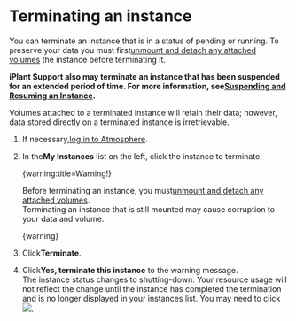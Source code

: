 # Terminating an instance

You can terminate an instance that is in a status of pending or running. To preserve your data you must first[unmount and detach any attached volumes](https://pods.iplantcollaborative.org/wiki/display/atmman/Attaching+a+Volume+to+an+Instance#AttachingaVolumetoanInstance-UnmountDetachVolume) the instance before terminating it.

**iPlant Support also may terminate an instance that has been suspended for an extended period of time. For more information, see[Suspending and Resuming an Instance](https://pods.iplantcollaborative.org/wiki/display/atmman/Suspending+and+Resuming+an+Instance "Suspending and Resuming an Instance").**

Volumes attached to a terminated instance will retain their data; however, data stored directly on a terminated instance is irretrievable.

1.  If necessary,[log in to Atmosphere](https://pods.iplantcollaborative.org/wiki/display/atmman/Logging+In+to+Atmosphere "Logging In to Atmosphere").
2.  In the**My Instances** list on the left, click the instance to terminate.<div class="wysiwyg-macro"><div class="wysiwyg-macro-tag wysiwyg-macro-starttag">{warning:title=Warning!}</div><div class="wysiwyg-macro-body">

    Before terminating an instance, you must[unmount and detach any attached volumes](https://pods.iplantcollaborative.org/wiki/display/atmman/Attaching+a+Volume+to+an+Instance#AttachingaVolumetoanInstance-UnmountDetachVolume).  
    Terminating an instance that is still mounted may cause corruption to your data and volume.

    </div><div class="wysiwyg-macro-tag wysiwyg-macro-endtag">{warning}</div></div>
3.  Click**Terminate**.
4.  Click**Yes, terminate this instance** to the warning message.  
    The instance status changes to shutting-down. Your resource usage will not reflect the change until the instance has completed the termination and is no longer displayed in your instances list. You may need to click![](https://pods.iplantcollaborative.org/wiki/download/attachments/6728775/RefreshInstanceIcon.gif?version=1&modificationDate=1393535781000).